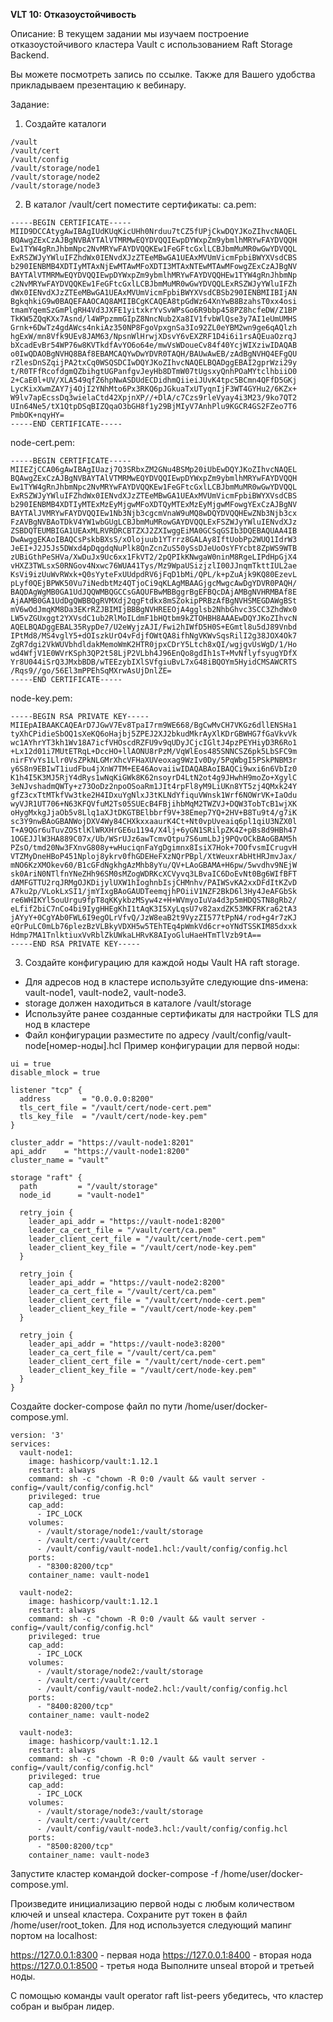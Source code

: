 **VLT 10: Отказоустойчивость**

Описание:
В текущем задании мы изучаем построение отказоустойчивого кластера Vault с использованием Raft Storage Backend.

Вы можете посмотреть запись по ссылке. Также для Вашего удобства прикладываем презентацию к вебинару.

Задание:

1. Создайте каталоги
```
/vault
/vault/cert
/vault/config
/vault/storage/node1
/vault/storage/node2
/vault/storage/node3
```
2. В каталог /vault/cert поместите сертификаты:
ca.pem:

```
-----BEGIN CERTIFICATE-----
MIID9DCCAtygAwIBAgIUdKUqKicUHh0Nrduu7tCZ5fUPjCkwDQYJKoZIhvcNAQEL
BQAwgZExCzAJBgNVBAYTAlVTMRMwEQYDVQQIEwpDYWxpZm9ybmlhMRYwFAYDVQQH
Ew1TYW4gRnJhbmNpc2NvMRYwFAYDVQQKEw1FeGFtcGxlLCBJbmMuMR0wGwYDVQQL
ExRSZWJyYWluIFZhdWx0IENvdXJzZTEeMBwGA1UEAxMVUmVicmFpbiBWYXVsdCBS
b290IENBMB4XDTIyMTAxNjEwMTAwMFoXDTI3MTAxNTEwMTAwMFowgZExCzAJBgNV
BAYTAlVTMRMwEQYDVQQIEwpDYWxpZm9ybmlhMRYwFAYDVQQHEw1TYW4gRnJhbmNp
c2NvMRYwFAYDVQQKEw1FeGFtcGxlLCBJbmMuMR0wGwYDVQQLExRSZWJyYWluIFZh
dWx0IENvdXJzZTEeMBwGA1UEAxMVUmVicmFpbiBWYXVsdCBSb290IENBMIIBIjAN
BgkqhkiG9w0BAQEFAAOCAQ8AMIIBCgKCAQEA8tpGdWz64XnYwB8BzahsT0xx4osi
tmamYqemSzGmPlgRH4Vd3JXFE1yitxkrYvSvWPsGo6R9bbp458PZ8hcfeDW/Z1BP
TkKW5ZQqKXx7Asnd/l4WPpzmmGIpZ8NncNub2Xa8IV1fvbWlQse3y7AI1eUmUMHS
Grnk+6DwTz4gdAWcs4nkiAz350NP8FgoVpxgnSa3Io92ZL0eYBM2wn9ge6qAQlzh
hgExW/mn8Vfk9UEv8JAM63/NpsnWlHrwjXDsvY6vEXZRF1D4i6i1rsAQEuaOzrqJ
bXcadEvBr54WP76w8KVTkdfAvYO6o64e/mwVsWDoueCv84f40YcjWIXziwIDAQAB
o0IwQDAOBgNVHQ8BAf8EBAMCAQYwDwYDVR0TAQH/BAUwAwEB/zAdBgNVHQ4EFgQU
rZlesDnSZqijPA2txCq0WSQSDCIwDQYJKoZIhvcNAQELBQADggEBAI2gprWzi29y
t/R0TFfRcofdgmQZbihgtUGPanfgvJeyHb8DTmW07tUgsxyQnhPOaMYtclhbiiO0
2+CaE0l+UV/XLA549qfZ6hpNwASDUdECDidhmQiieiJUvK4tpc5BCmn4QFfD5GKj
LycKixXwmZAY7j4OjI2YNhMto6Px3RKQ6pJGkuaTxUTyqnIjF3WT4GYHu2/6KZx+
W9lv7apEcssDq3wielaCtd42XpjnXP//+DlA/c7Czs9rleVyay4i3M23/9ko7QT2
UIn64Ne5/tX1QtpDSqBIZQqaO3bGH8f1y29BjMIyV7AnhPlu9KGCR4GS2FZeo7T6
PmbOK+nqyHY=
-----END CERTIFICATE-----
```
node-cert.pem:
```
-----BEGIN CERTIFICATE-----
MIIEZjCCA06gAwIBAgIUazj7Q3SRbxZM2GNu4BSMp20iUbEwDQYJKoZIhvcNAQEL
BQAwgZExCzAJBgNVBAYTAlVTMRMwEQYDVQQIEwpDYWxpZm9ybmlhMRYwFAYDVQQH
Ew1TYW4gRnJhbmNpc2NvMRYwFAYDVQQKEw1FeGFtcGxlLCBJbmMuMR0wGwYDVQQL
ExRSZWJyYWluIFZhdWx0IENvdXJzZTEeMBwGA1UEAxMVUmVicmFpbiBWYXVsdCBS
b290IENBMB4XDTIyMTExMzEyMjgwMFoXDTQyMTExMzEyMjgwMFowgYExCzAJBgNV
BAYTAlJVMRYwFAYDVQQIEw1Nb3Njb3cgcmVnaW9uMQ8wDQYDVQQHEwZNb3Njb3cx
FzAVBgNVBAoTDkV4YW1wbGUgLCBJbmMuMRowGAYDVQQLExFSZWJyYWluIENvdXJz
ZSBDQTEUMBIGA1UEAxMLRVRDRCBTZXJ2ZXIwggEiMA0GCSqGSIb3DQEBAQUAA4IB
DwAwggEKAoIBAQCsPskbBXsS/xOlojuub1YTrrz8GALAy8IftUobPp2WUQ1IdrW3
JeEI+J2J5Js5DWxd4pDqgdqNuPlk8QnZcnZuS50ySsDJeUoOsYFYcbt8ZpWS9WTB
zUBiGthPeSHVa/XwDuJx9Uc6xx1FkVT2/2pQPIkKNwgaW0ninM8RgeLIPdHpGjX4
vHXZ3TWLsxS0RNGov4Nxwc76WUA41Tys/Mz9WpaUSizjzlI00JJnqmTkttIUL2ae
KsVi9izUuWvRWxk+Q0sYyteFxUUdpdRV6jFqD1bMi/QPL/k+pZuAjk9KQ80EzevL
pLyf0QEjBPWK50Vu7iNedbtMz4QTjoCi9qKLAgMBAAGjgcMwgcAwDgYDVR0PAQH/
BAQDAgWgMB0GA1UdJQQWMBQGCCsGAQUFBwMBBggrBgEFBQcDAjAMBgNVHRMBAf8E
AjAAMB0GA1UdDgQWBBQgRVMXdj2qgFtdkx8mSZokipPRBzAfBgNVHSMEGDAWgBSt
mV6wOdJmqKM8Da3EKrRZJBIMIjBBBgNVHREEOjA4gglsb2NhbGhvc3SCC3ZhdWx0
LW5vZGUxggt2YXVsdC1ub2RlMoILdmF1bHQtbm9kZTOHBH8AAAEwDQYJKoZIhvcN
AQELBQADggEBAL35RypDe7/U2eWyjzAJI/Fwi2hIWfD5H0S+EGmtl8u5dJ89Vnbd
IPtMd8/MS4vglY5+dOIszkUrO4vFdjfOWtQA8ifhNgVKWvSqsRilI2g38JOX4Ok7
ZgR7dgi2VkWUVbhdldakMemoWmK2HTR0jpxCDrY5Ltch8xQI/wgjgvUsWgD/1/Ho
wd4WfjV1E0WVrKSph3QP2t58LjP2VLbh4J96EnQo8gdIh1sT+MvNflyfsyugYDfX
Yr8U044iSrQ3JMxbBDB/wTEEzybIXlSVfgiuBvL7xG48iBQOYm5HyidCMSAWCRTS
/Rqs9//go/56El3mPPEhSqMXrwAsUjDnlZE=
-----END CERTIFICATE-----
```
node-key.pem:
```
-----BEGIN RSA PRIVATE KEY-----
MIIEpAIBAAKCAQEArD7JGwV7Ev8TpaI7rm9WE668/BgCwMvCH7VKGz6dllENSHa1
tyXhCPidieSbOQ1sXeKQ6oHajbj5ZPEJ2XJ2bkudMkrAyXlKDrGBWHG7fGaVkvVk
wc1AYhrYT3kh1Wv18A7icfVHOscdRZFU9v9qUDyJCjcIGltJ4pzPEYHiyD3R6Ro1
+Lx12d01i7MUtETRqL+DccHO+llAONU8rPzM/VqWlEos485SNNCSZ6pk5LbSFC9m
nirFYvYs1Llr0VsZPkNLGMrXhcVFHaXUVeoxag9WzIv0Dy/5PqWbgI5PSkPNBM3r
y6S8n9EBIwT1iudFbu4jXnW7TM+EE46AovaiiwIDAQABAoIBAQCi9wxi6n6VbIz0
K1h4I5K3MJ5RjY4dRys1wNqKiGWk8K62nsoyrD4LtN2ot4g9JHwhH9moZo+XgylC
3eNJvshadmQWTy+z73OoDz2npoOSoaRm1JIt4rpFl8yM9LiUKn8YT5zj4QMxk24Y
gfZ3cxTtMTkfVw3tke2H4IDxuYgNlxJ3tKLNdYfiquVWnsk1Wrf6NOWrVK+IaOdu
wyVJR1UT706+N63KFQVfuM2Ts05SUEcB4FBjihbMqM2TWZVJ+DQW3TobTcB1wjXK
oHygMxkgJjaOb5v8Llq1aXJtDKGTBElbbrf9V+38Emep7YQ+2HV+B8Tu9t4/g7iK
sc3Y9nwBAoGBANWojDXV4Wy84CHXkxxaaurK4Ct+Nt0vpUveaiq6pl1qiU3NZX0l
T+A9QGr6uTuvZOStlKlWRXHrGE6u1194/X4lj+6yGN1SRilpZK4Z+pBs8d9HBh47
1OGEJJlW3HA889C07x/Ub/WSrUJz6awTcmvQtpu7S6umLbJj9PQvOCkBAoGBAM5h
PZsO/tmd20Nw3FXnvG808y+wHuciqnFaYgDgimnx8IsiX7Hok+7OOfvsmICrugvH
VTZMyDneHBoP451Nploj8ykrv0fhGDEHeFXzNQrPBpl/XtWeuxrAbHtHRJmvJax/
mNO6KzXMOkev60/B1cGFdNgkhgAzMhb8yYu/QV+LAoGBAMA+H6pw/5wvdhv9NEjW
sk0AriN0NTlfnYNeZHh96SM0sMZogWDRKcXCVyvq3LBvaIC6DoEvNt0Bg6WIfBFT
dAMFGTTU2rqJRMgOJKDijylUXW1hIoghnbIsjCHMnhv/PAIWSvKA2xxDFdItKZvD
A7ku2p/VLokLxSI1/jmYIxgBAoGAUDTeemqjhPOiiV1NZF2BkD6l3Hy4JeAFGbSk
re6WHIKYl5ouUrgu9fpT8qKKykbzMSyw4z+H+WVmyoIuVa4d3p5mHDQSTN8gRb2/
eLfif2biC7nCo4bi9IygHHEgKhI1tAqK3I5XyLqsU7v82axdZK53MKFRKra62tA3
jAYyY+0CgYAb0FWL6I9egOLrVfvQ/JzW8eaB2t9VyzZI577tPpN4/rod+g4r7zKJ
eQrPuLC0mLb76plezBzVLBkyVDXH5w5TEhTEq4pWmkVd6cr+oYNdTSSKIM85dxxk
Hdmp7MA1TnlktiuxVvRblZkUWkaLHRvK8AIyoGluHaeHTmTlVzb9tA==
-----END RSA PRIVATE KEY-----
```
3. Создайте конфигурацию для каждой ноды Vault HA raft storage.
- Для адресов нод в кластере используйте следующие dns-имена: vault-node1, vault-node2, vault-node3.
- storage должен находиться в каталоге /vault/storage
- Используйте ранее созданные сертификаты для настройки TLS для нод в кластере
- Файл конфигурации разместите по адресу /vault/config/vault-node[номер-ноды].hcl
Пример конфигурации для первой ноды:
```
ui = true
disable_mlock = true

listener "tcp" {
  address       = "0.0.0.0:8200"
  tls_cert_file = "/vault/cert/node-cert.pem"
  tls_key_file  = "/vault/cert/node-key.pem"
}

cluster_addr = "https://vault-node1:8201"
api_addr    = "https://vault-node1:8200"
cluster_name = "vault"

storage "raft" {
  path         = "/vault/storage"
  node_id      = "vault-node1"

  retry_join {
    leader_api_addr = "https://vault-node1:8200"
    leader_ca_cert_file = "/vault/cert/ca.pem"
    leader_client_cert_file = "/vault/cert/node-cert.pem"
    leader_client_key_file = "/vault/cert/node-key.pem"
  }

  retry_join {
    leader_api_addr = "https://vault-node2:8200"
    leader_ca_cert_file = "/vault/cert/ca.pem"
    leader_client_cert_file = "/vault/cert/node-cert.pem"
    leader_client_key_file = "/vault/cert/node-key.pem"
  }

  retry_join {
    leader_api_addr = "https://vault-node3:8200"
    leader_ca_cert_file = "/vault/cert/ca.pem"
    leader_client_cert_file = "/vault/cert/node-cert.pem"
    leader_client_key_file = "/vault/cert/node-key.pem"
  }
}
```
Создайте docker-compose файл по пути /home/user/docker-compose.yml.
```
version: '3'
services:
  vault-node1:
    image: hashicorp/vault:1.12.1
    restart: always
    command: sh -c "chown -R 0:0 /vault && vault server -config=/vault/config/config.hcl"
    privileged: true
    cap_add:
      - IPC_LOCK
    volumes:
      - /vault/storage/node1:/vault/storage
      - /vault/cert:/vault/cert
      - /vault/config/vault-node1.hcl:/vault/config/config.hcl
    ports:
      - "8300:8200/tcp"
    container_name: vault-node1

  vault-node2:
    image: hashicorp/vault:1.12.1
    restart: always
    command: sh -c "chown -R 0:0 /vault && vault server -config=/vault/config/config.hcl"
    privileged: true
    cap_add:
      - IPC_LOCK
    volumes:
      - /vault/storage/node2:/vault/storage
      - /vault/cert:/vault/cert
      - /vault/config/vault-node2.hcl:/vault/config/config.hcl
    ports:
      - "8400:8200/tcp"
    container_name: vault-node2

  vault-node3:
    image: hashicorp/vault:1.12.1
    restart: always
    command: sh -c "chown -R 0:0 /vault && vault server -config=/vault/config/config.hcl"
    privileged: true
    cap_add:
      - IPC_LOCK
    volumes:
      - /vault/storage/node3:/vault/storage
      - /vault/cert:/vault/cert
      - /vault/config/vault-node3.hcl:/vault/config/config.hcl
    ports:
      - "8500:8200/tcp"
    container_name: vault-node3
```
Запустите кластер командой docker-compose -f /home/user/docker-compose.yml.

Произведите инициализацию первой ноды с любым количеством ключей и unseal кластера. Cохраните рут токен в файл /home/user/root_token. Для нод используется следующий мапинг портом на localhost:

https://127.0.0.1:8300 - первая нода
https://127.0.0.1:8400 - вторая нода
https://127.0.0.1:8500 - третья нода
Выполните unseal второй и третьей ноды.

С помощью команды vault operator raft list-peers убедитесь, что кластер собран и выбран лидер.